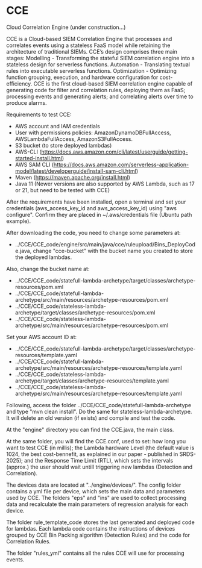 # CCE
Cloud Correlation Engine (under construction...)

CCE is a Cloud-based SIEM Correlation Engine that processes and correlates events using a stateless FaaS model while retaining the architecture of traditional SIEMs. CCE’s design comprises three main stages:
Modelling - Transforming the stateful SIEM correlation engine into a stateless design for serverless functions. 
Automation - Translating textual rules into executable serverless functions. 
Optimization - Optimizing function grouping, execution, and hardware configuration for cost-efficiency.
CCE is the first cloud-based SIEM correlation engine capable of generating code for filter and correlation rules, deploying them as FaaS; processing events and generating alerts; and correlating alerts over time to produce alarms.


Requirements to test CCE:

* AWS account and IAM credentials
* User with permissions policies: AmazonDynamoDBFullAccess, AWSLambdaFullAccess, AmazonS3FullAccess.
* S3 bucket (to store deployed lambdas)
* AWS-CLI (https://docs.aws.amazon.com/cli/latest/userguide/getting-started-install.html)
* AWS SAM CLI (https://docs.aws.amazon.com/serverless-application-model/latest/developerguide/install-sam-cli.html)
* Maven (https://maven.apache.org/install.html)
* Java 11 (Newer versions are also supported by AWS Lambda, such as 17 or 21, but need to be tested with CCE)

After the requirements have been installed, open a terminal and set your credentials (aws_access_key_id and aws_access_key_id) using "aws configure". Confirm they are placed in ~/.aws/credentials file (Ubuntu path example).

After downloading the code, you need to change some parameters at:
* ../CCE/CCE_code/engine/src/main/java/cce/ruleupload/Bins_DeployCode.java, change "cce-bucket" with the bucket name you created to store the deployed lambdas.

Also, change the bucket name at:
* ../CCE/CCE_code/statefull-lambda-archetype/target/classes/archetype-resources/pom.xml
* ../CCE/CCE_code/statefull-lambda-archetype/src/main/resources/archetype-resources/pom.xml
* ../CCE/CCE_code/stateless-lambda-archetype/target/classes/archetype-resources/pom.xml
* ../CCE/CCE_code/stateless-lambda-archetype/src/main/resources/archetype-resources/pom.xml

Set your AWS account ID at:
* ../CCE/CCE_code/statefull-lambda-archetype/target/classes/archetype-resources/template.yaml
* ../CCE/CCE_code/statefull-lambda-archetype/src/main/resources/archetype-resources/template.yaml
* ../CCE/CCE_code/stateless-lambda-archetype/target/classes/archetype-resources/template.yaml
* ../CCE/CCE_code/stateless-lambda-archetype/src/main/resources/archetype-resources/template.yaml

Following, access the folder ../CCE/CCE_code/statefull-lambda-archetype and type "mvn clean install". Do the same for stateless-lambda-archetype. It will delete an old version (if exists) and compile and test the code.

At the "engine" directory you can find the CCE.java, the main class.

At the same folder, you will find the CCE.conf, used to set: how long you want to test CCE (in millis); the Lambda hardware Level (the default value is 1024, the best cost-bennefit, as explained in our paper - published in SRDS-2025); and the Response Time Limit (RTL), which sets the intervals (approx.) the user should wait untill triggering new lambdas (Detection and Correlation).

The devices data are located at "../engine/devices/". The config folder contains a yml file per device, which sets the main data and parameters used by CCE.
The folders "eps" and "ins" are used to collect processing data and recalculate the main parameters of regression analysis for each device.

The folder rule_template_code stores the last generated and deployed code for lambdas. Each lambda code contains the instructions of devices grouped by CCE Bin Packing algorithm (Detection Rules) and the code for Correlation Rules.

The folder "rules_yml" contains all the rules CCE will use for processing events.

